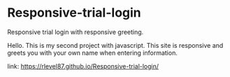 # Responsive-trial-login
Responsive trial login with responsive greeting.

Hello. This is my second project with javascript. This site is responsive and greets you with your own name when entering information. 

link: https://rlevel87.github.io/Responsive-trial-login/
